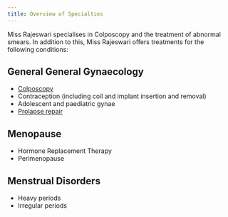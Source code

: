 ```yaml
---
title: Overview of Specialties
---
```


Miss Rajeswari specialises in Colposcopy and the treatment of abnormal smears. In addition to this, Miss Rajeswari offers treatments for the following conditions:

## General General Gyn﻿aecology

- [Colposcopy](https://www.circlehealthgroup.co.uk/treatments/colposcopy)
- Contraception (including coil and implant insertion and removal)
- Adolescent and paediatric gynae
- [Prolapse repair](https://www.circlehealthgroup.co.uk/treatments/posterior-repair)

## Menopause

- Hormone Replacement Therapy
- Perimenopause

## Menstrual Disorders

- Heavy periods
- Irregular periods
